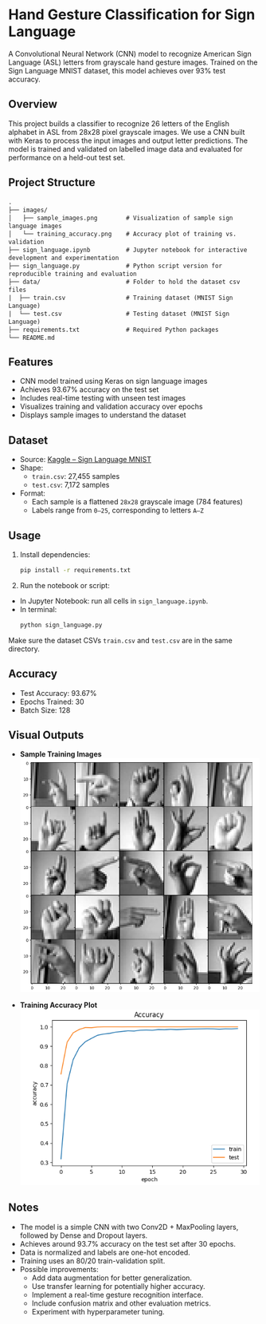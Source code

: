 # Hand Gesture Classification for Sign Language 

A Convolutional Neural Network (CNN) model to recognize American Sign Language (ASL) letters from grayscale hand gesture images. Trained on the Sign Language MNIST dataset, this model achieves over 93% test accuracy.


## Overview

This project builds a classifier to recognize 26 letters of the English alphabet in ASL from 28x28 pixel grayscale images. We use a CNN built with Keras to process the input images and output letter predictions. The model is trained and validated on labelled image data and evaluated for performance on a held-out test set.


## Project Structure
```text
.
├── images/                      
│   ├── sample_images.png        # Visualization of sample sign language images
│   └── training_accuracy.png    # Accuracy plot of training vs. validation
├── sign_language.ipynb          # Jupyter notebook for interactive development and experimentation
├── sign_language.py             # Python script version for reproducible training and evaluation
├── data/                        # Folder to hold the dataset csv files
|  ├── train.csv                 # Training dataset (MNIST Sign Language)
|  └── test.csv                  # Testing dataset (MNIST Sign Language)
├── requirements.txt             # Required Python packages
└── README.md                    
```

## Features

- CNN model trained using Keras on sign language images
- Achieves 93.67% accuracy on the test set
- Includes real-time testing with unseen test images
- Visualizes training and validation accuracy over epochs
- Displays sample images to understand the dataset


## Dataset

- Source: [Kaggle – Sign Language MNIST](https://www.kaggle.com/datasets/datamunge/sign-language-mnist)
- Shape:
  - `train.csv`: 27,455 samples  
  - `test.csv`: 7,172 samples  
- Format:
  - Each sample is a flattened `28x28` grayscale image (784 features)  
  - Labels range from `0–25`, corresponding to letters `A–Z`


## Usage

1. Install dependencies:
   ```bash
   pip install -r requirements.txt
   ```
2. Run the notebook or script:
- In Jupyter Notebook: run all cells in `sign_language.ipynb`.
- In terminal:
  ```bash
  python sign_language.py
  ```
Make sure the dataset CSVs `train.csv` and `test.csv` are in the same directory.

## Accuracy
- Test Accuracy: 93.67%
- Epochs Trained: 30
- Batch Size: 128

## Visual Outputs
- **Sample Training Images**
![Sample Images](images/sample_images.png)


- **Training Accuracy Plot**
![Training Accuracy Plot](images/accuracy_plot.png)


## Notes
- The model is a simple CNN with two Conv2D + MaxPooling layers, followed by Dense and Dropout layers.
- Achieves around 93.7% accuracy on the test set after 30 epochs.
- Data is normalized and labels are one-hot encoded.
- Training uses an 80/20 train-validation split.
- Possible improvements:
    - Add data augmentation for better generalization.
    - Use transfer learning for potentially higher accuracy.
    - Implement a real-time gesture recognition interface.
    - Include confusion matrix and other evaluation metrics.
    - Experiment with hyperparameter tuning.
